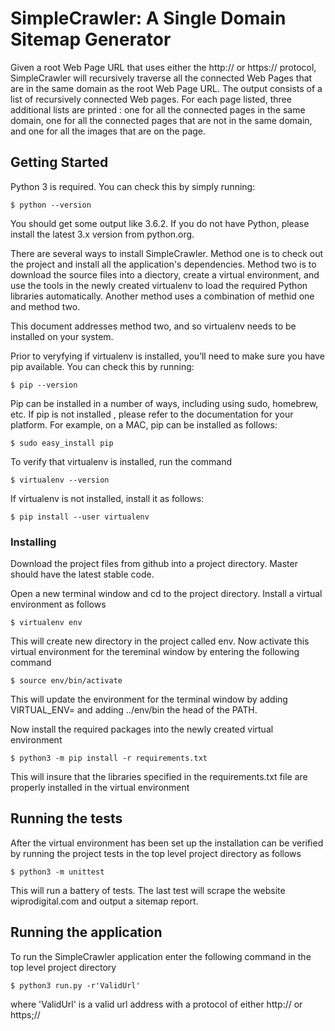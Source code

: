 

# SimpleCrawler: A Single Domain Sitemap Generator

Given a root Web Page URL that uses either the http:// or https:// protocol, SimpleCrawler will recursively traverse
all the connected Web Pages that are in the same domain as the root Web Page URL.
The output consists of a list of recursively connected Web pages. For each page listed, three additional lists
are printed : one for all the connected pages in the same domain, one for all the connected pages that are
not in the same domain, and one for all the images that are on the page.

## Getting Started

Python 3 is required. You can check this by simply running:

```
$ python --version
```

You should get some output like 3.6.2.
If you do not have Python, please install the latest 3.x version
from python.org.

There are several ways to install SimpleCrawler. Method one is to check out the project and install
all the application's dependencies. Method two is to download the source files into a diectory,
create a virtual environment, and use the tools in the newly created  virtualenv
to load the required Python libraries automatically. Another method uses a combination of methid one and method two.

This document addresses method two, and so virtualenv needs to be installed on your system.

Prior to veryfying if virtualenv is installed, you’ll need to make sure you have pip available.
You can check this by running:

```
$ pip --version
```

Pip can be installed in a number of ways, including using sudo, homebrew, etc.
If pip is not installed , please refer to the documentation for your platform.
For example, on a MAC, pip can be installed as follows:

```
$ sudo easy_install pip
```

To verify that virtualenv is installed, run the command

```
$ virtualenv --version
```

If virtualenv is not installed, install it as follows:

```
$ pip install --user virtualenv
```


### Installing

Download the project files from github into a project directory.
Master should have the latest stable code. 

Open a new terminal window and  cd to the project directory.
Install a virtual environment as follows

```
$ virtualenv env
```

This will create new directory in the project called env.
Now activate this virtual environment for the tereminal window by entering the following command

```
$ source env/bin/activate
```

This will update the environment for the terminal window by adding VIRTUAL_ENV= and adding ../env/bin
the head of the PATH.

Now install the required packages into the newly created virtual environment

```
$ python3 -m pip install -r requirements.txt
```

This will insure that the libraries specified in the requirements.txt file are properly
installed in the virtual environment


## Running the tests

After the virtual environment  has been set up the installation can be verified by running
the project tests in the top level project directory as follows

```
$ python3 -m unittest
```

This will run a battery of tests. The last test will scrape the website wiprodigital.com and
output a sitemap report.


## Running the application

To run the SimpleCrawler application enter the following command in the top level project directory

```
$ python3 run.py -r'ValidUrl'
```

where 'ValidUrl' is a valid url address with a protocol of either http:// or https;//